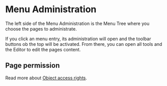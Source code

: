 # Menu Administration

The left side of the Menu Administration is the Menu Tree where you choose the pages to administrate.

If you click an menu entry, its administration will open and the toolbar buttons ob the top will be activated. From there, you can open all tools and the Editor to edit the pages content.

## Page permission

Read more about [Object access rights](manual/objectrights).
